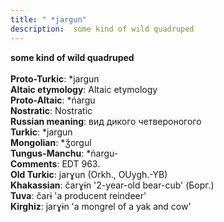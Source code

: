 ```yaml
---
title: " *jargun"
description:  some kind of wild quadruped
---
```

<p data-pagefind-weight="0.5">
<strong> some kind of wild quadruped</strong><br><br>
<strong>Proto-Turkic</strong>:  *jargun<br>
<strong>Altaic etymology</strong>:  Altaic etymology<br>
<strong> Proto-Altaic</strong>:  *ńargu<br>
<strong>Nostratic</strong>:  Nostratic<br>
<strong>Russian meaning</strong>:  вид дикого четвероногого<br>
<strong>Turkic</strong>:  *jargun<br>
<strong>Mongolian</strong>:  *ǯorgul<br>
<strong>Tungus-Manchu</strong>:  *ńargu-<br>
<strong>Comments</strong>:  EDT 963.<br>
<strong>Old Turkic</strong>:  jarɣun (Orkh., OUygh.-YB)<br>
<strong>Khakassian</strong>:  čarɣɨn '2-year-old bear-cub' (Борг.)<br>
<strong>Tuva</strong>:  čarɨ 'a producent reindeer'<br>
<strong>Kirghiz</strong>:  jarɣɨn 'a mongrel of a yak and cow'<br>

</p>

